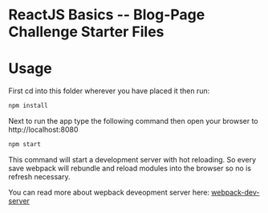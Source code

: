 # ReactJS Basics -- Blog-Page Challenge Starter Files


# Usage
First cd into this folder wherever you have placed it then run:

```bash
npm install
```

Next to run the app type the following command then open your browser to http://localhost:8080

 ```bash
 npm start
 ```
This command will start a development server with hot reloading. So every save
webpack will rebundle and reload modules into the browser so no is refresh necessary.


You can read more about wepback deveopment server here: [webpack-dev-server](https://webpack.js.org/configuration/dev-server/)
